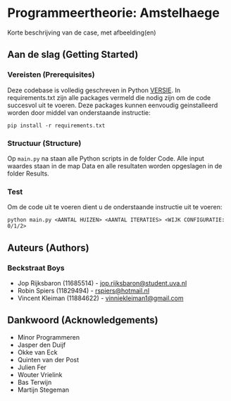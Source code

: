 # Programmeertheorie: Amstelhaege

Korte beschrijving van de case, met afbeelding(en)

## Aan de slag (Getting Started)

### Vereisten (Prerequisites)

Deze codebase is volledig geschreven in Python [VERSIE](https://www.python.org/downloads/). In requirements.txt zijn alle packages vermeld die nodig zijn om de code succesvol uit te voeren. Deze packages kunnen eenvoudig geinstalleerd worden door middel van onderstaande instructie:

```
pip install -r requirements.txt
```

### Structuur (Structure)

Op `main.py` na staan alle Python scripts in de folder Code. Alle input waardes staan in de map Data en alle resultaten worden opgeslagen in de folder Results.

### Test

Om de code uit te voeren dient u de onderstaande instructie uit te voeren:

```
python main.py <AANTAL HUIZEN> <AANTAL ITERATIES> <WIJK CONFIGURATIE: 0/1/2>
```

## Auteurs (Authors)

### Beckstraat Boys

* Jop Rijksbaron (11685514) - jop.rijksbaron@student.uva.nl
* Robin Spiers (11829494) - rspiers@hotmail.nl
* Vincent Kleiman (11884622) - vinniekleiman1@gmail.com

## Dankwoord (Acknowledgements)

* Minor Programmeren
* Jasper den Duijf
* Okke van Eck
* Quinten van der Post
* Julien Fer
* Wouter Vrielink
* Bas Terwijn
* Martijn Stegeman